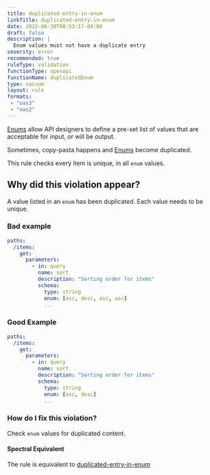 ```yaml
---
title: duplicated-entry-in-enum
linkTitle: duplicated-entry-in-enum
date: 2022-06-30T08:53:17-04:00
draft: false
description: |
  Enum values must not have a duplicate entry
severity: error
recommended: true
ruleType: validation
functionType: openapi
functionName: duplicatedEnum
type: vacuum
layout: rule
formats:
 - "oas3"
 - "oas2"
---
```


[Enums](https://swagger.io/docs/specification/data-models/enums/) allow API designers to define a pre-set list 
of values that are acceptable for input, or will be output.

Sometimes, copy-pasta happens and [Enums](https://swagger.io/docs/specification/data-models/enums/) become duplicated.

This rule checks every item is unique, in all `enum` values.

## Why did this violation appear?

A value listed in an `enum` has been duplicated. Each value needs to be unique.

### Bad example

```yaml
paths:
  /items:
    get:
      parameters:
        - in: query
          name: sort
          description: "Sorting order for items"
          schema:
            type: string
            enum: [asc, desc, asc, asc]
            ...
```
### Good Example

```yaml
paths:
  /items:
    get:
      parameters:
        - in: query
          name: sort
          description: "Sorting order for items"
          schema:
            type: string
            enum: [asc, desc]
            ...
```

### How do I fix this violation?

Check `enum` values for duplicated content.

#### Spectral Equivalent

The rule is equivalent to [duplicated-entry-in-enum](https://meta.stoplight.io/docs/spectral/4dec24461f3af-open-api-rules#duplicated-entry-in-enum)